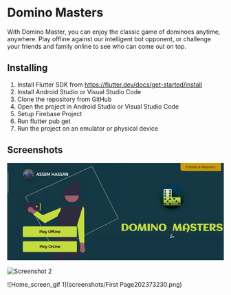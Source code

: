 # Domino Masters

With Domino Master, you can enjoy the classic game of dominoes anytime, anywhere. Play offline against our intelligent bot opponent, or challenge your friends and family online to see who can come out on top. 

## Installing

1. Install Flutter SDK from https://flutter.dev/docs/get-started/install
2. Install Android Studio or Visual Studio Code
3. Clone the repository from GitHub
4. Open the project in Android Studio or Visual Studio Code
5. Setup Firebase Project
6. Run flutter pub get
7. Run the project on an emulator or physical device

## Screenshots
![Home_screen_gif 1](screenshots/home_vid.gif)

![Screenshot 2](screenshots/screenshots/home_vid.gif)

![Home_screen_gif 1](screenshots/First Page202373230.png)

